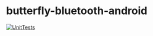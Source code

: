 # butterfly-bluetooth-android
[![UnitTests](https://github.com/lightningkite/butterfly-bluetooth-android/actions/workflows/UnitTests.yml/badge.svg)](https://github.com/lightningkite/butterfly-bluetooth-android/actions/workflows/UnitTests.yml)
